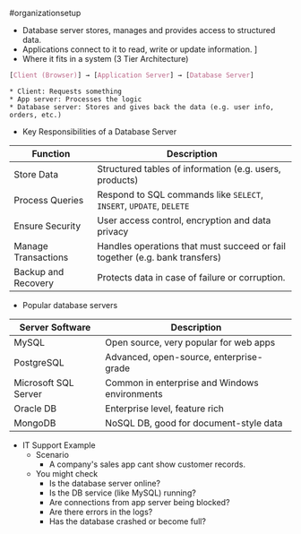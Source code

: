 #organizationsetup 
* Database server stores, manages and provides access to structured data.
* Applications connect to it to read, write or update information.
]
* Where it fits in a system (3 Tier Architecture)
```css
[Client (Browser)] → [Application Server] → [Database Server]
```
	* Client: Requests something
	* App server: Processes the logic
	* Database server: Stores and gives back the data (e.g. user info, orders, etc.)

* Key Responsibilities of a Database Server

| Function            | Description                                                                 |
| ------------------- | --------------------------------------------------------------------------- |
| Store Data          | Structured tables of information (e.g. users, products)                     |
| Process Queries     | Respond to SQL commands like `SELECT`, `INSERT`, `UPDATE`, `DELETE`         |
| Ensure Security     | User access control, encryption and data privacy                            |
| Manage Transactions | Handles operations that must succeed or fail together (e.g. bank transfers) |
| Backup and Recovery | Protects data in case of failure or corruption.                             |

* Popular database servers

| Server Software      | Description                                   |
| -------------------- | --------------------------------------------- |
| MySQL                | Open source, very popular for web apps        |
| PostgreSQL           | Advanced, open-source, enterprise-grade       |
| Microsoft SQL Server | Common in enterprise and Windows environments |
| Oracle DB            | Enterprise level, feature rich                |
| MongoDB              | NoSQL DB, good for document-style data        |

* IT Support Example
	* Scenario
		* A company's sales app cant show customer records.
	* You might check
		* Is the database server online?
		* Is the DB service (like MySQL) running?
		* Are connections from app server being blocked?
		* Are there errors in the logs?
		* Has the database crashed or become full?